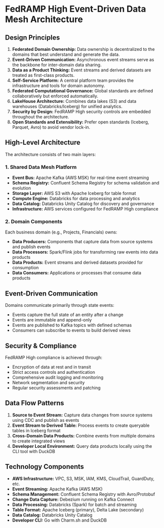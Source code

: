 # FedRAMP High Event-Driven Data Mesh Architecture

## Design Principles

1. **Federated Domain Ownership:** Data ownership is decentralized to the domains that best understand and generate the data.
2. **Event-Driven Communication:** Asynchronous event streams serve as the backbone for inter-domain data sharing.
3. **Data as a Product Thinking:** Event streams and derived datasets are treated as first-class products.
4. **Self-Service Platform:** A central platform team provides the infrastructure and tools for domain autonomy.
5. **Federated Computational Governance:** Global standards are defined collaboratively but enforced automatically.
6. **LakeHouse Architecture:** Combines data lakes (S3) and data warehouses (Databricks/Iceberg) for unified analytics.
7. **Security by Design:** FedRAMP High security controls are embedded throughout the architecture.
8. **Open Standards and Extensibility:** Prefer open standards (Iceberg, Parquet, Avro) to avoid vendor lock-in.

## High-Level Architecture

The architecture consists of two main layers:

### 1. Shared Data Mesh Platform
- **Event Bus:** Apache Kafka (AWS MSK) for real-time event streaming
- **Schema Registry:** Confluent Schema Registry for schema validation and evolution
- **Storage Layer:** AWS S3 with Apache Iceberg for table format
- **Compute Engine:** Databricks for data processing and analytics
- **Data Catalog:** Databricks Unity Catalog for discovery and governance
- **Infrastructure:** AWS services configured for FedRAMP High compliance

### 2. Domain Components
Each business domain (e.g., Projects, Financials) owns:
- **Data Producers:** Components that capture data from source systems and publish events
- **Data Processors:** Spark/Flink jobs for transforming raw events into data products
- **Data Products:** Event streams and derived datasets provided for consumption
- **Data Consumers:** Applications or processes that consume data products

## Event-Driven Communication

Domains communicate primarily through state events:
- Events capture the full state of an entity after a change
- Events are immutable and append-only
- Events are published to Kafka topics with defined schemas
- Consumers can subscribe to events to build derived views

## Security & Compliance

FedRAMP High compliance is achieved through:
- Encryption of data at rest and in transit
- Strict access controls and authentication
- Comprehensive audit logging and monitoring
- Network segmentation and security
- Regular security assessments and patching

## Data Flow Patterns

1. **Source to Event Stream:** Capture data changes from source systems using CDC and publish as events
2. **Event Stream to Derived Table:** Process events to create queryable tables in Iceberg format
3. **Cross-Domain Data Products:** Combine events from multiple domains to create integrated views
4. **Developer Local Environment:** Query data products locally using the CLI tool with DuckDB

## Technology Components

- **AWS Infrastructure:** VPC, S3, MSK, IAM, KMS, CloudTrail, GuardDuty, etc.
- **Event Streaming:** Apache Kafka (AWS MSK)
- **Schema Management:** Confluent Schema Registry with Avro/Protobuf
- **Change Data Capture:** Debezium running on Kafka Connect
- **Data Processing:** Databricks (Spark) for batch and streaming
- **Table Format:** Apache Iceberg (primary), Delta Lake (secondary)
- **Data Catalog:** Databricks Unity Catalog
- **Developer CLI:** Go with Charm.sh and DuckDB
